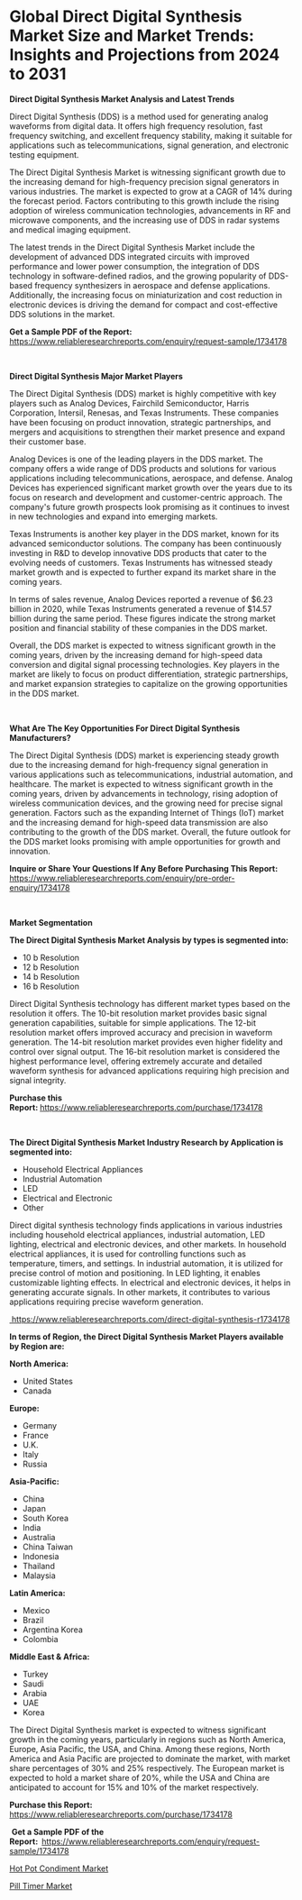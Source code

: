 <p><h1>Global Direct Digital Synthesis Market Size and Market Trends: Insights and Projections from 2024 to 2031</h1></p><p><strong>Direct Digital Synthesis Market Analysis and Latest Trends</strong></p>
<p><p>Direct Digital Synthesis (DDS) is a method used for generating analog waveforms from digital data. It offers high frequency resolution, fast frequency switching, and excellent frequency stability, making it suitable for applications such as telecommunications, signal generation, and electronic testing equipment.</p><p>The Direct Digital Synthesis Market is witnessing significant growth due to the increasing demand for high-frequency precision signal generators in various industries. The market is expected to grow at a CAGR of 14% during the forecast period. Factors contributing to this growth include the rising adoption of wireless communication technologies, advancements in RF and microwave components, and the increasing use of DDS in radar systems and medical imaging equipment.</p><p>The latest trends in the Direct Digital Synthesis Market include the development of advanced DDS integrated circuits with improved performance and lower power consumption, the integration of DDS technology in software-defined radios, and the growing popularity of DDS-based frequency synthesizers in aerospace and defense applications. Additionally, the increasing focus on miniaturization and cost reduction in electronic devices is driving the demand for compact and cost-effective DDS solutions in the market.</p></p>
<p><strong>Get a Sample PDF of the Report:&nbsp;</strong> <a href="https://www.reliableresearchreports.com/enquiry/request-sample/1734178">https://www.reliableresearchreports.com/enquiry/request-sample/1734178</a></p>
<p>&nbsp;</p>
<p><strong>Direct Digital Synthesis Major Market Players</strong></p>
<p><p>The Direct Digital Synthesis (DDS) market is highly competitive with key players such as Analog Devices, Fairchild Semiconductor, Harris Corporation, Intersil, Renesas, and Texas Instruments. These companies have been focusing on product innovation, strategic partnerships, and mergers and acquisitions to strengthen their market presence and expand their customer base.</p><p>Analog Devices is one of the leading players in the DDS market. The company offers a wide range of DDS products and solutions for various applications including telecommunications, aerospace, and defense. Analog Devices has experienced significant market growth over the years due to its focus on research and development and customer-centric approach. The company's future growth prospects look promising as it continues to invest in new technologies and expand into emerging markets.</p><p>Texas Instruments is another key player in the DDS market, known for its advanced semiconductor solutions. The company has been continuously investing in R&D to develop innovative DDS products that cater to the evolving needs of customers. Texas Instruments has witnessed steady market growth and is expected to further expand its market share in the coming years.</p><p>In terms of sales revenue, Analog Devices reported a revenue of $6.23 billion in 2020, while Texas Instruments generated a revenue of $14.57 billion during the same period. These figures indicate the strong market position and financial stability of these companies in the DDS market.</p><p>Overall, the DDS market is expected to witness significant growth in the coming years, driven by the increasing demand for high-speed data conversion and digital signal processing technologies. Key players in the market are likely to focus on product differentiation, strategic partnerships, and market expansion strategies to capitalize on the growing opportunities in the DDS market.</p></p>
<p>&nbsp;</p>
<p><strong>What Are The Key Opportunities For Direct Digital Synthesis Manufacturers?</strong></p>
<p><p>The Direct Digital Synthesis (DDS) market is experiencing steady growth due to the increasing demand for high-frequency signal generation in various applications such as telecommunications, industrial automation, and healthcare. The market is expected to witness significant growth in the coming years, driven by advancements in technology, rising adoption of wireless communication devices, and the growing need for precise signal generation. Factors such as the expanding Internet of Things (IoT) market and the increasing demand for high-speed data transmission are also contributing to the growth of the DDS market. Overall, the future outlook for the DDS market looks promising with ample opportunities for growth and innovation.</p></p>
<p><strong>Inquire or Share Your Questions If Any Before Purchasing This Report:</strong> <a href="https://www.reliableresearchreports.com/enquiry/pre-order-enquiry/1734178">https://www.reliableresearchreports.com/enquiry/pre-order-enquiry/1734178</a></p>
<p>&nbsp;</p>
<p><strong>Market Segmentation</strong></p>
<p><strong>The Direct Digital Synthesis Market Analysis by types is segmented into:</strong></p>
<p><ul><li>10 b Resolution</li><li>12 b Resolution</li><li>14 b Resolution</li><li>16 b Resolution</li></ul></p>
<p><p>Direct Digital Synthesis technology has different market types based on the resolution it offers. The 10-bit resolution market provides basic signal generation capabilities, suitable for simple applications. The 12-bit resolution market offers improved accuracy and precision in waveform generation. The 14-bit resolution market provides even higher fidelity and control over signal output. The 16-bit resolution market is considered the highest performance level, offering extremely accurate and detailed waveform synthesis for advanced applications requiring high precision and signal integrity.</p></p>
<p><strong>Purchase this Report:&nbsp;</strong><a href="https://www.reliableresearchreports.com/purchase/1734178">https://www.reliableresearchreports.com/purchase/1734178</a></p>
<p>&nbsp;</p>
<p><strong>The Direct Digital Synthesis Market Industry Research by Application is segmented into:</strong></p>
<p><ul><li>Household Electrical Appliances</li><li>Industrial Automation</li><li>LED</li><li>Electrical and Electronic</li><li>Other</li></ul></p>
<p><p>Direct digital synthesis technology finds applications in various industries including household electrical appliances, industrial automation, LED lighting, electrical and electronic devices, and other markets. In household electrical appliances, it is used for controlling functions such as temperature, timers, and settings. In industrial automation, it is utilized for precise control of motion and positioning. In LED lighting, it enables customizable lighting effects. In electrical and electronic devices, it helps in generating accurate signals. In other markets, it contributes to various applications requiring precise waveform generation.</p></p>
<p><a href="https://www.reliableresearchreports.com/direct-digital-synthesis-r1734178">&nbsp;https://www.reliableresearchreports.com/direct-digital-synthesis-r1734178</a></p>
<p><strong>In terms of Region, the Direct Digital Synthesis Market Players available by Region are:</strong></p>
<p>
    <p> <strong> North America: </strong>
        <ul>
            <li>United States</li>
            <li>Canada</li>
        </ul>
        </p> 
    <p> <strong> Europe: </strong>
        <ul>
            <li>Germany</li>
            <li>France</li>
            <li>U.K.</li>
            <li>Italy</li>
            <li>Russia</li>
        </ul>
        </p> 
    <p> <strong> Asia-Pacific: </strong>
        <ul>
            <li>China</li>
            <li>Japan</li>
            <li>South Korea</li>
            <li>India</li>
            <li>Australia</li>
            <li>China Taiwan</li>
            <li>Indonesia</li>
            <li>Thailand</li>
            <li>Malaysia</li>
        </ul>
        </p> 
    <p> <strong> Latin America: </strong>
        <ul>
            <li>Mexico</li>
            <li>Brazil</li>
            <li>Argentina Korea</li>
            <li>Colombia</li>
        </ul>
        </p> 
    <p> <strong> Middle East & Africa: </strong>
        <ul>
            <li>Turkey</li>
            <li>Saudi</li>
            <li>Arabia</li>
            <li>UAE</li>
            <li>Korea</li>
        </ul>
    </p>
    </p>
<p><p>The Direct Digital Synthesis market is expected to witness significant growth in the coming years, particularly in regions such as North America, Europe, Asia Pacific, the USA, and China. Among these regions, North America and Asia Pacific are projected to dominate the market, with market share percentages of 30% and 25% respectively. The European market is expected to hold a market share of 20%, while the USA and China are anticipated to account for 15% and 10% of the market respectively.</p></p>
<p><strong>Purchase this Report: </strong><a href="https://www.reliableresearchreports.com/purchase/1734178">https://www.reliableresearchreports.com/purchase/1734178</a></p>
<p>&nbsp;<strong>Get a Sample PDF of the Report:&nbsp;&nbsp;</strong><a href="https://www.reliableresearchreports.com/enquiry/request-sample/1734178">https://www.reliableresearchreports.com/enquiry/request-sample/1734178</a></p>
<p><strong></strong></p>
<p><p><a href="https://view.publitas.com/reportprime-1/insights-into-the-hot-pot-condiment-industry-market-financial-status-market-size-and-revenue-analysis-up-to-2031/">Hot Pot Condiment Market</a></p><p><a href="https://github.com/DaveBlock08/Market-Research-Report-List-1/blob/main/pill-timer-market.md">Pill Timer Market</a></p></p>